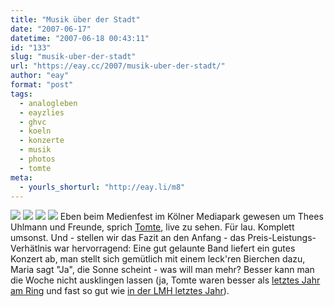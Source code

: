 ```yaml
---
title: "Musik über der Stadt"
date: "2007-06-17"
datetime: "2007-06-18 00:43:11"
id: "133"
slug: "musik-uber-der-stadt"
url: "https://eay.cc/2007/musik-uber-der-stadt/"
author: "eay"
format: "post"
tags:
  - analogleben
  - eayzlies
  - ghvc
  - koeln
  - konzerte
  - musik
  - photos
  - tomte
meta:
  - yourls_shorturl: "http://eay.li/m8"
---
```


[![](http://farm2.static.flickr.com/1008/561502810_53976c6949_t.jpg)](http://www.flickr.com/photos/limpi/561502810/) [![](http://farm2.static.flickr.com/1144/561478702_b43b12c1ff_t.jpg)](http://www.flickr.com/photos/eay/561478702/) [![](http://farm2.static.flickr.com/1007/561926279_8e56895f6b_t.jpg)](http://www.flickr.com/photos/eay/561926279/) [![](http://farm2.static.flickr.com/1061/561478930_71ced68f93_t.jpg)](http://www.flickr.com/photos/eay/561478930/) Eben beim Medienfest im Kölner Mediapark gewesen um Thees Uhlmann und Freunde, sprich [Tomte](http://de.wikipedia.org/wiki/Tomte), live zu sehen. Für lau. Komplett umsonst. Und - stellen wir das Fazit an den Anfang - das Preis-Leistungs-Verhätlnis war hervorragend: Eine gut gelaunte Band liefert ein gutes Konzert ab, man stellt sich gemütlich mit einem leck'ren Bierchen dazu, Maria sagt "Ja", die Sonne scheint - was will man mehr? Besser kann man die Woche nicht ausklingen lassen (ja, Tomte waren besser als [letztes Jahr am Ring](http://eay.cc/blog/2006/06/das_war_rock_am_1.shtml) und fast so gut wie [in der LMH letztes Jahr](http://eay.cc/blog/2006/03/man_fuehlt_sich.shtml)).
